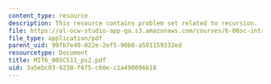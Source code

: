 ```yaml
---
content_type: resource
description: This resource contains problem set related to recursion.
file: https://ol-ocw-studio-app-qa.s3.amazonaws.com/courses/6-00sc-introduction-to-computer-science-and-programming-spring-2011/3a5ebc039238f675c60ec1a490096b18_MIT6_00SCS11_ps2.pdf
file_type: application/pdf
parent_uid: 99fb7e49-022e-2ef5-90b8-a591159332ed
resourcetype: Document
title: MIT6_00SCS11_ps2.pdf
uid: 3a5ebc03-9238-f675-c60e-c1a490096b18
---
```


